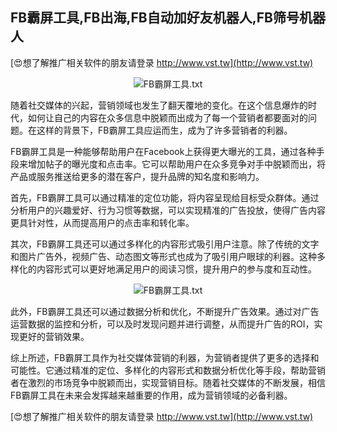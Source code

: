 ## **FB霸屏工具,FB出海,FB自动加好友机器人,FB筛号机器人**

[😍想了解推广相关软件的朋友请登录 http://www.vst.tw](http://www.vst.tw)

 <center><img src="https://vst.tw/MP4/tuiguang/png/6.png" alt="FB霸屏工具.txt"></center>

随着社交媒体的兴起，营销领域也发生了翻天覆地的变化。在这个信息爆炸的时代，如何让自己的内容在众多信息中脱颖而出成为了每一个营销者都要面对的问题。在这样的背景下，FB霸屏工具应运而生，成为了许多营销者的利器。

FB霸屏工具是一种能够帮助用户在Facebook上获得更大曝光的工具，通过各种手段来增加帖子的曝光度和点击率。它可以帮助用户在众多竞争对手中脱颖而出，将产品或服务推送给更多的潜在客户，提升品牌的知名度和影响力。

首先，FB霸屏工具可以通过精准的定位功能，将内容呈现给目标受众群体。通过分析用户的兴趣爱好、行为习惯等数据，可以实现精准的广告投放，使得广告内容更具针对性，从而提高用户的点击率和转化率。

其次，FB霸屏工具还可以通过多样化的内容形式吸引用户注意。除了传统的文字和图片广告外，视频广告、动态图文等形式也成为了吸引用户眼球的利器。这种多样化的内容形式可以更好地满足用户的阅读习惯，提升用户的参与度和互动性。

 <center><img src="https://vst.tw/MP4/tuiguang/png/4.png" alt="FB霸屏工具.txt"></center>

此外，FB霸屏工具还可以通过数据分析和优化，不断提升广告效果。通过对广告运营数据的监控和分析，可以及时发现问题并进行调整，从而提升广告的ROI，实现更好的营销效果。

综上所述，FB霸屏工具作为社交媒体营销的利器，为营销者提供了更多的选择和可能性。它通过精准的定位、多样化的内容形式和数据分析优化等手段，帮助营销者在激烈的市场竞争中脱颖而出，实现营销目标。随着社交媒体的不断发展，相信FB霸屏工具在未来会发挥越来越重要的作用，成为营销领域的必备利器。

[😍想了解推广相关软件的朋友请登录 http://www.vst.tw](http://www.vst.tw)



